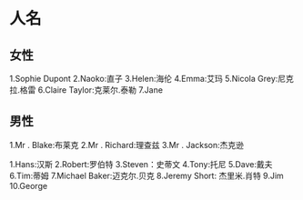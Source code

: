 # 人名

## 女性
1.Sophie Dupont
2.Naoko:直子
3.Helen:海伦
4.Emma:艾玛
5.Nicola Grey:尼克拉.格雷
6.Claire Taylor:克莱尔.泰勒
7.Jane

## 男性
1.Mr . Blake:布莱克
2.Mr . Richard:理查兹
3.Mr . Jackson:杰克逊


1.Hans:汉斯
2.Robert:罗伯特
3.Steven：史蒂文
4.Tony:托尼
5.Dave:戴夫
6.Tim:蒂姆
7.Michael Baker:迈克尔.贝克
8.Jeremy Short: 杰里米.肖特
9.Jim
10.George
